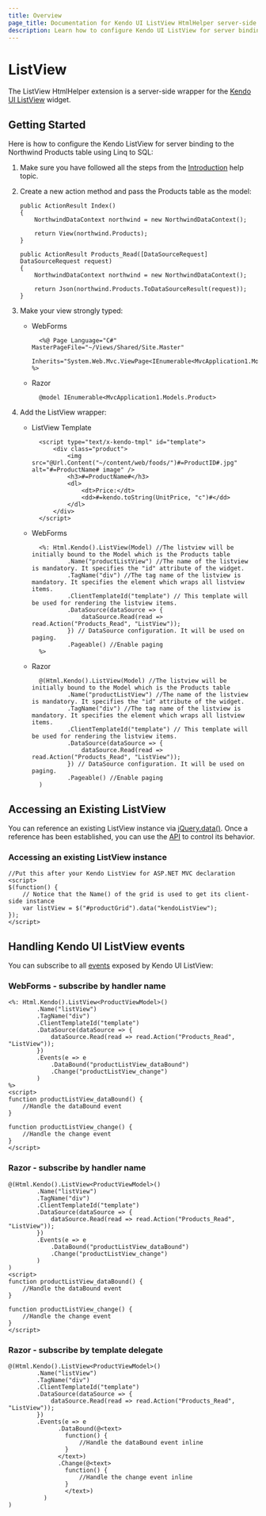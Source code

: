 ```yaml
---
title: Overview
page_title: Documentation for Kendo UI ListView HtmlHelper server-side wrapper
description: Learn how to configure Kendo UI ListView for server binding and handle events.
---
```


# ListView

The ListView HtmlHelper extension is a server-side wrapper for the [Kendo UI ListView](/api/web/listview) widget.

## Getting Started

Here is how to configure the Kendo ListView for server binding to the Northwind Products table using Linq to SQL:

1.  Make sure you have followed all the steps from the [Introduction](/aspnet-mvc/introduction) help topic.

2.  Create a new action method and pass the Products table as the model:

        public ActionResult Index()
        {
            NorthwindDataContext northwind = new NorthwindDataContext();

            return View(northwind.Products);
        }

		public ActionResult Products_Read([DataSourceRequest] DataSourceRequest request)
        {
			NorthwindDataContext northwind = new NorthwindDataContext();

            return Json(northwind.Products.ToDataSourceResult(request));
        }
3.  Make your view strongly typed:
    - WebForms

            <%@ Page Language="C#" MasterPageFile="~/Views/Shared/Site.Master"
               Inherits="System.Web.Mvc.ViewPage<IEnumerable<MvcApplication1.Models.Product>>" %>
    - Razor

            @model IEnumerable<MvcApplication1.Models.Product>
4.  Add the ListView wrapper:
	- ListView Template

		    <script type="text/x-kendo-tmpl" id="template">
    			<div class="product">
			        <img src="@Url.Content("~/content/web/foods/")#=ProductID#.jpg" alt="#=ProductName# image" />
			        <h3>#=ProductName#</h3>
			        <dl>
			            <dt>Price:</dt>
			            <dd>#=kendo.toString(UnitPrice, "c")#</dd>
			        </dl>
		    	</div>
			</script>
    - WebForms

            <%: Html.Kendo().ListView(Model) //The listview will be initially bound to the Model which is the Products table
                    .Name("productListView") //The name of the listview is mandatory. It specifies the "id" attribute of the widget.
					.TagName("div") //The tag name of the listview is mandatory. It specifies the element which wraps all listview items.
                    .ClientTemplateId("template") // This template will be used for rendering the listview items.
					.DataSource(dataSource => {
      				  	dataSource.Read(read => read.Action("Products_Read", "ListView"));
				    }) // DataSource configuration. It will be used on paging.
                    .Pageable() //Enable paging
            %>
    - Razor

            @(Html.Kendo().ListView(Model) //The listview will be initially bound to the Model which is the Products table
                    .Name("productListView") //The name of the listview is mandatory. It specifies the "id" attribute of the widget.
					.TagName("div") //The tag name of the listview is mandatory. It specifies the element which wraps all listview items.
                    .ClientTemplateId("template") // This template will be used for rendering the listview items.
					.DataSource(dataSource => {
      				  	dataSource.Read(read => read.Action("Products_Read", "ListView"));
				    }) // DataSource configuration. It will be used on paging.
                    .Pageable() //Enable paging
            )

## Accessing an Existing ListView

You can reference an existing ListView instance via [jQuery.data()](http://api.jquery.com/jQuery.data/).
Once a reference has been established, you can use the [API](/api/web/listview#methods) to control its behavior.

### Accessing an existing ListView instance

    //Put this after your Kendo ListView for ASP.NET MVC declaration
    <script>
    $(function() {
        // Notice that the Name() of the grid is used to get its client-side instance
        var listView = $("#productGrid").data("kendoListView");
    });
    </script>


## Handling Kendo UI ListView events

You can subscribe to all [events](/api/web/listview#events) exposed by Kendo UI ListView:


### WebForms - subscribe by handler name

    <%: Html.Kendo().ListView<ProductViewModel>()
    		.Name("listView")
		    .TagName("div")
		    .ClientTemplateId("template")
		    .DataSource(dataSource => {
		        dataSource.Read(read => read.Action("Products_Read", "ListView"));
		    })
            .Events(e => e
                .DataBound("productListView_dataBound")
                .Change("productListView_change")
            )
    %>
    <script>
    function productListView_dataBound() {
        //Handle the dataBound event
    }

    function productListView_change() {
        //Handle the change event
    }
    </script>


### Razor - subscribe by handler name

    @(Html.Kendo().ListView<ProductViewModel>()
    		.Name("listView")
		    .TagName("div")
		    .ClientTemplateId("template")
		    .DataSource(dataSource => {
		        dataSource.Read(read => read.Action("Products_Read", "ListView"));
		    })
            .Events(e => e
                .DataBound("productListView_dataBound")
                .Change("productListView_change")
            )
    )
    <script>
    function productListView_dataBound() {
        //Handle the dataBound event
    }

    function productListView_change() {
        //Handle the change event
    }
    </script>


### Razor - subscribe by template delegate

    @(Html.Kendo().ListView<ProductViewModel>()
    		.Name("listView")
		    .TagName("div")
		    .ClientTemplateId("template")
		    .DataSource(dataSource => {
		        dataSource.Read(read => read.Action("Products_Read", "ListView"));
	    	})
          	.Events(e => e
	              .DataBound(@<text>
	                function() {
	                    //Handle the dataBound event inline
	                }
	              </text>)
	              .Change(@<text>
	                function() {
	                    //Handle the change event inline
	                }
	                </text>)
	          )
    )

